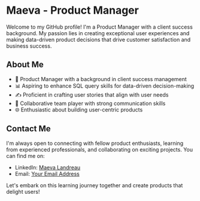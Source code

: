 # Maeva - Product Manager

Welcome to my GitHub profile! 
I'm a Product Manager with a client success background.
My passion lies in creating exceptional user experiences and making data-driven product decisions that drive customer satisfaction and business success.

## About Me

- 👥 Product Manager with a background in client success management
- 📊 Aspiring to enhance SQL query skills for data-driven decision-making
- ✍️ Proficient in crafting user stories that align with user needs
- 🤝 Collaborative team player with strong communication skills
- 🌐 Enthusiastic about building user-centric products

## Contact Me

I'm always open to connecting with fellow product enthusiasts, learning from experienced professionals, and collaborating on exciting projects. You can find me on:

- LinkedIn: [Maeva Landreau](https://www.linkedin.com/in/maeva-landreau-productmanager/)
- Email: [Your Email Address](mailto:maelandreau@gmail.com)

Let's embark on this learning journey together and create products that delight users!
